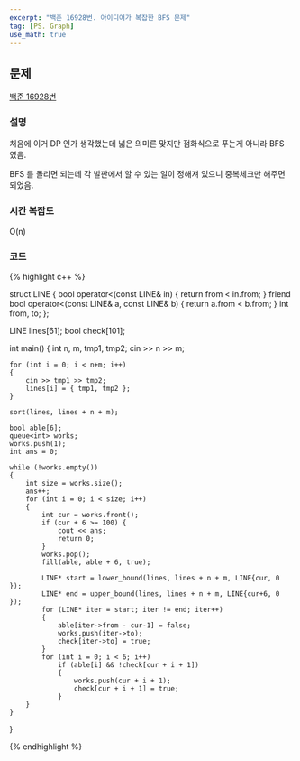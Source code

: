 ```yaml
---
excerpt: "백준 16928번. 아이디어가 복잡한 BFS 문제"
tag: [PS. Graph]
use_math: true
---
```

## 문제

[백준 16928번](https://www.acmicpc.net/problem/16928)

### 설명

처음에 이거 DP 인가 생각했는데 넓은 의미론 맞지만 점화식으로 푸는게 아니라 BFS 였음.

BFS 를 돌리면 되는데 각 발판에서 할 수 있는 일이 정해져 있으니 중복체크만 해주면 되었음.


### 시간 복잡도

O(n)


### 코드

{% highlight c++ %}

struct LINE { 
	bool operator<(const LINE& in) { return from < in.from; }
	friend bool operator<(const LINE& a, const LINE& b) { return a.from < b.from; }
	int from, to;
};

LINE lines[61];
bool check[101];

int main()
{
	int n, m, tmp1, tmp2;
	cin >> n >> m;
	
	for (int i = 0; i < n+m; i++)
	{
		cin >> tmp1 >> tmp2;
		lines[i] = { tmp1, tmp2 };
	}
	
	sort(lines, lines + n + m);
	
	bool able[6];
	queue<int> works;
	works.push(1);
	int ans = 0;
	
	while (!works.empty())
	{
		int size = works.size();
		ans++;
		for (int i = 0; i < size; i++)
		{
			int cur = works.front();
			if (cur + 6 >= 100) {
				cout << ans;
				return 0;
			}
			works.pop();
			fill(able, able + 6, true);
	
			LINE* start = lower_bound(lines, lines + n + m, LINE{cur, 0 });
			LINE* end = upper_bound(lines, lines + n + m, LINE{cur+6, 0 });
			for (LINE* iter = start; iter != end; iter++)
			{
				able[iter->from - cur-1] = false;
				works.push(iter->to);
				check[iter->to] = true;
			}
			for (int i = 0; i < 6; i++)
				if (able[i] && !check[cur + i + 1]) 
				{
					works.push(cur + i + 1);
					check[cur + i + 1] = true;
				}
		}
	}
}

{% endhighlight %}
